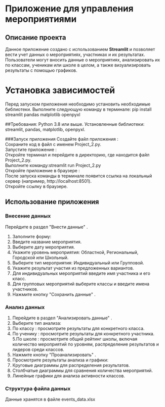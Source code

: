 # Приложение для управления мероприятиями

## Описание проекта

Данное приложение создано с использованием **Streamlit** и позволяет вести учет данных о мероприятиях, участниках и их результатах. Пользователи могут вносить данные о мероприятиях, анализировать их по классам, ученикам или школе в целом, а также визуализировать результаты с помощью графиков.

# Установка зависимостей
Перед запуском приложения необходимо установить необходимые библиотеки. Выполните следующую команду в терминале:
pip install streamlit pandas matplotlib openpyxl

##Требования:
Python 3.8 или выше.
Установленные библиотеки: streamlit, pandas, matplotlib, openpyxl.  

###Запуск приложения
Создайте файл приложения :  
Сохраните код в файл с именем Project_2.py.  
Запустите приложение :  
Откройте терминал и перейдите в директорию, где находится файл Project_2.py.  
Выполните команду:streamlit run Project_2.py  
Откройте приложение в браузере :  
После запуска команды в терминале появится ссылка на локальный сервер (например, http://localhost:8501).  
Откройте ссылку в браузере.  
## Использование приложения
### Внесение данных
Перейдите в раздел "Внести данные" .
1. Заполните форму:
2. Введите название мероприятия.
3. Выберите дату мероприятия.
4. Укажите уровень мероприятия: Областной, Региональный, Городской или Школьный.
5. Выберите тип мероприятия: Индивидуальный или Групповой.
6. Укажите результат участия из предложенных вариантов.
7. Для индивидуальных мероприятий введите имя участника и его класс.
8. Для групповых мероприятий выберите классы и введите имена участников.
9. Нажмите кнопку "Сохранить данные" .
### Анализ данных
1. Перейдите в раздел "Анализировать данные" .
2. Выберите тип анализа:
3. По классу : просмотрите результаты для конкретного класса.
4. По ученику : просмотрите результаты для конкретного участника.
5.По школе : просмотрите общий рейтинг школы, включая количество мероприятий по уровням, распределение результатов и лидеров среди классов.
6. Нажмите кнопку "Проанализировать" .
7. Просмотрите результаты анализа и графики:
8. Круговые диаграммы для распределения результатов.
9. Столбчатые диаграммы для сравнения количества мероприятий.
10. Линейные графики для анализа активности классов.
### Cтруктура файла данных
Данные хранятся в файле events_data.xlsx
